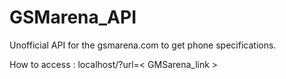 # GSMarena_API
Unofficial API for the gsmarena.com to get phone specifications.

How to access :
localhost/?url=< GMSarena_link >
